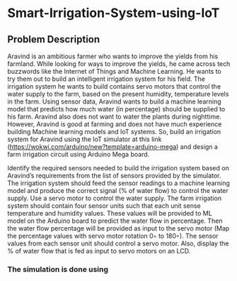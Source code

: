 # Smart-Irrigation-System-using-IoT

## Problem Description
Aravind is an ambitious farmer who wants to improve the yields from his farmland. While looking for ways to improve the yields, he came across tech buzzwords like the Internet of Things and Machine Learning. He wants to try them out to build an intelligent irrigation system for his field. The irrigation system he wants to build contains servo motors that control the water supply to the farm, based on the present humidity, temperature levels in the farm. Using sensor data, Aravind wants to build a machine learning model that predicts how much water (in percentage) should be supplied to his farm. Aravind also does not want to water the plants during nighttime. However, Aravind is good at farming and does not have much experience building Machine learning models and IoT systems. So, build an irrigation system for Aravind using the IoT simulator at this link (https://wokwi.com/arduino/new?template=arduino-mega) and design a farm irrigation circuit using Arduino Mega board.

Identify the required sensors needed to build the irrigation system based on Aravind’s requirements from the list of sensors provided by the simulator. The irrigation system should feed the sensor readings to a machine learning model and produce the correct signal (% of water flow) to control the water supply. Use a servo motor to control the water supply. The farm irrigation system should contain four sensor units such that each unit sense temperature and humidity values. These values will be provided to ML model on the Arduino board to predict the water flow in percentage. Then the water flow percentage will be provided as input to the servo motor (Map the percentage values with servo motor rotation 0◦ to 180◦). The sensor values from each sensor unit should control a servo motor. Also, display the % of water flow that is fed as input to servo motors on an LCD.

### The simulation is done using 
